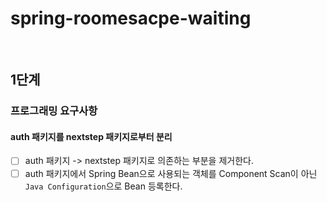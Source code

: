 # spring-roomesacpe-waiting

<br/>

## 1단계
### 프로그래밍 요구사항
#### auth 패키지를 nextstep 패키지로부터 분리
- [ ] auth 패키지 -> nextstep 패키지로 의존하는 부분을 제거한다.
- [ ] auth 패키지에서 Spring Bean으로 사용되는 객체를 Component Scan이 아닌 `Java Configuration`으로 Bean 등록한다.
